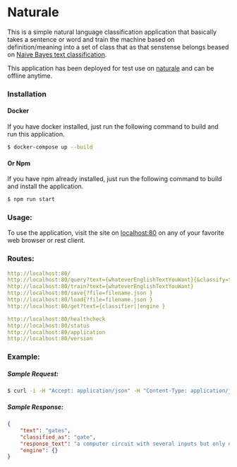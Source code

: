 # Naturale
This is a simple natural language classification application that basically takes a sentence or word and train the machine based on definition/meaning into a set of class that as that senstense belongs beased on [Naive Bayes text classification](http://nlp.stanford.edu/IR-book/html/htmledition/naive-bayes-text-classification-1.html).

This application has been deployed for test use on [naturale](http://naturale.eu-west-1.elasticbeanstalk.com) and can be offline anytime. 

### Installation
#### Docker
If you have docker installed, just run the following command to build and run this application. 
```sh
$ docker-compose up --build
```
#### Or Npm
If you have npm already installed, just run the following command to build and install the application.
```sh
$ npm run start
```

### Usage:
To use the application, visit the site on [localhost:80](http://localhost:80) on any of your favorite web browser or rest client.

### Routes:
```yaml
http://localhost:80/
http://localhost:80/query?text={whateverEnglishTextYouWant}{&classify=true||false}
http://localhost:80/train?text={whateverEnglishTextYouWant}
http://localhost:80/save{?file=filename.json }
http://localhost:80/load{?file=filename.json }
http://localhost:80/get?text={classifier||engine }

http://localhost:80/healthcheck
http://localhost:80/status
http://localhost:80/application
http://localhost:80/version
```
### Example:
##### Sample Request: 
```sh
$ curl -i -H "Accept: application/json" -H "Content-Type: application/json" http://localhost:80/query=gates&classify=true
```
##### Sample Response:
```json
{
    "text": "gates", 
    "classified_as": "gate", 
    "response_text": "a computer circuit with several inputs but only one output that can be activated by particular combinations of inputs  ", 
    "engine": {} 
}
```
